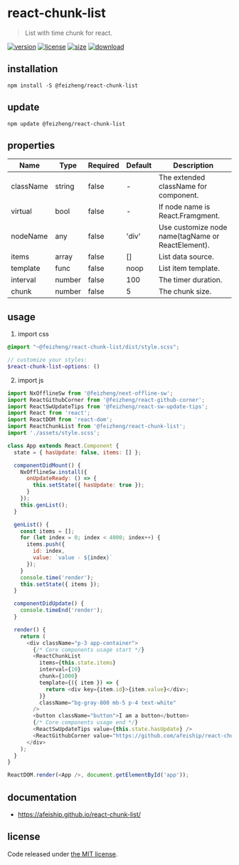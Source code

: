 # react-chunk-list
> List with time chunk for react.

[![version][version-image]][version-url]
[![license][license-image]][license-url]
[![size][size-image]][size-url]
[![download][download-image]][download-url]

## installation
```shell
npm install -S @feizheng/react-chunk-list
```

## update
```shell
npm update @feizheng/react-chunk-list
```

## properties
| Name      | Type   | Required | Default | Description                                       |
| --------- | ------ | -------- | ------- | ------------------------------------------------- |
| className | string | false    | -       | The extended className for component.             |
| virtual   | bool   | false    | -       | If node name is React.Framgment.                  |
| nodeName  | any    | false    | 'div'   | Use customize node name(tagName or ReactElement). |
| items     | array  | false    | []      | List data source.                                 |
| template  | func   | false    | noop    | List item template.                               |
| interval  | number | false    | 100     | The timer duration.                               |
| chunk     | number | false    | 5       | The chunk size.                                   |


## usage
1. import css
  ```scss
  @import "~@feizheng/react-chunk-list/dist/style.scss";

  // customize your styles:
  $react-chunk-list-options: ()
  ```
2. import js
  ```js
  import NxOfflineSw from '@feizheng/next-offline-sw';
  import ReactGithubCorner from '@feizheng/react-github-corner';
  import ReactSwUpdateTips from '@feizheng/react-sw-update-tips';
  import React from 'react';
  import ReactDOM from 'react-dom';
  import ReactChunkList from '@feizheng/react-chunk-list';
  import './assets/style.scss';

  class App extends React.Component {
    state = { hasUpdate: false, items: [] };

    componentDidMount() {
      NxOfflineSw.install({
        onUpdateReady: () => {
          this.setState({ hasUpdate: true });
        }
      });
      this.genList();
    }

    genList() {
      const items = [];
      for (let index = 0; index < 4000; index++) {
        items.push({
          id: index,
          value: `value - ${index}`
        });
      }
      console.time('render');
      this.setState({ items });
    }

    componentDidUpdate() {
      console.timeEnd('render');
    }

    render() {
      return (
        <div className="p-3 app-container">
          {/* Core components usage start */}
          <ReactChunkList
            items={this.state.items}
            interval={10}
            chunk={1000}
            template={({ item }) => {
              return <div key={item.id}>{item.value}</div>;
            }}
            className="bg-gray-800 mb-5 p-4 text-white"
          />
          <button className="button">I am a button</button>
          {/* Core components usage end */}
          <ReactSwUpdateTips value={this.state.hasUpdate} />
          <ReactGithubCorner value="https://github.com/afeiship/react-chunk-list" />
        </div>
      );
    }
  }

  ReactDOM.render(<App />, document.getElementById('app'));

  ```

## documentation
- https://afeiship.github.io/react-chunk-list/


## license
Code released under [the MIT license](https://github.com/afeiship/react-chunk-list/blob/master/LICENSE.txt).

[version-image]: https://img.shields.io/npm/v/@feizheng/react-chunk-list
[version-url]: https://npmjs.org/package/@feizheng/react-chunk-list

[license-image]: https://img.shields.io/npm/l/@feizheng/react-chunk-list
[license-url]: https://github.com/afeiship/react-chunk-list/blob/master/LICENSE.txt

[size-image]: https://img.shields.io/bundlephobia/minzip/@feizheng/react-chunk-list
[size-url]: https://github.com/afeiship/react-chunk-list/blob/master/dist/react-chunk-list.min.js

[download-image]: https://img.shields.io/npm/dm/@feizheng/react-chunk-list
[download-url]: https://www.npmjs.com/package/@feizheng/react-chunk-list
